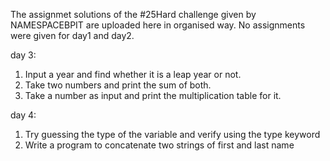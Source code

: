 The assignmet solutions of the #25Hard challenge given by NAMESPACEBPIT are uploaded here in organised way.
No assignments were given for day1 and day2.

day 3:
1) Input a year and find whether it is a leap year or not.
2) Take two numbers and print the sum of both.
3) Take a number as input and print the multiplication table for it.

day 4:
1) Try guessing the type of the variable and verify using the type keyword
2) Write a program to concatenate two strings of first and last name
